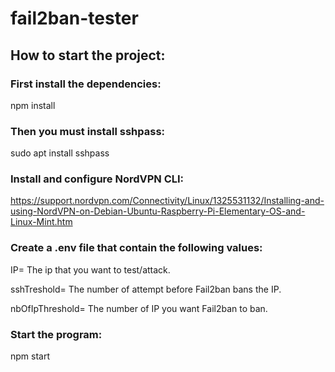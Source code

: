 # fail2ban-tester
## How to start the project:

### First install the dependencies:
npm install

### Then you must install sshpass:
sudo apt install sshpass

### Install and configure NordVPN CLI:
https://support.nordvpn.com/Connectivity/Linux/1325531132/Installing-and-using-NordVPN-on-Debian-Ubuntu-Raspberry-Pi-Elementary-OS-and-Linux-Mint.htm

### Create a .env file that contain the following values:
IP= The ip that you want to test/attack.

sshTreshold= The number of attempt before Fail2ban bans the IP.

nbOfIpThreshold= The number of IP you want Fail2ban to ban.

### Start the program:
npm start

